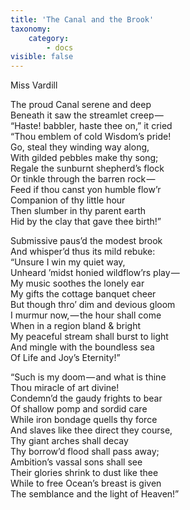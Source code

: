 ```yaml
---
title: 'The Canal and the Brook'
taxonomy:
    category:
        - docs
visible: false
---
```


<div class="author">Miss Vardill</div>

The proud Canal serene and deep  
Beneath it saw the streamlet creep —   
“Haste! babbler, haste thee on,” it cried  
“Thou emblem of cold Wisdom’s pride!  
Go, steal they winding way along,  
With gilded pebbles make thy song;  
Regale the sunburnt shepherd’s flock  
Or tinkle through the barren rock —   
Feed if thou canst yon humble flow’r  
Companion of thy little hour  
Then slumber in thy parent earth  
Hid by the clay that gave thee birth!”  
  
Submissive paus’d the modest brook  
And whisper’d thus its mild rebuke:  
“Unsure I win my quiet way,  
Unheard ’midst honied wildflow’rs play —   
My music soothes the lonely ear  
My gifts the cottage banquet cheer  
But though thro’ dim and devious gloom  
I murmur now, — the hour shall come  
When in a region bland & bright  
My peaceful stream shall burst to light  
And mingle with the boundless sea  
Of Life and Joy’s Eternity!”  
  
“Such is my doom — and what is thine  
Thou miracle of art divine!  
Condemn’d the gaudy frights to bear  
Of shallow pomp and sordid care  
While iron bondage quells thy force  
And slaves like thee direct they course,  
Thy giant arches shall decay  
Thy borrow’d flood shall pass away;  
Ambition’s vassal sons shall see  
Their glories shrink to dust like thee  
While to free Ocean’s breast is given  
The semblance and the light of Heaven!”  